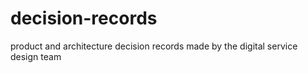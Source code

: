 # decision-records
product and architecture decision records made by the digital service design team
